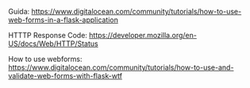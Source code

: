 Guida: https://www.digitalocean.com/community/tutorials/how-to-use-web-forms-in-a-flask-application

HTTTP Response Code: https://developer.mozilla.org/en-US/docs/Web/HTTP/Status

How to use webforms: https://www.digitalocean.com/community/tutorials/how-to-use-and-validate-web-forms-with-flask-wtf